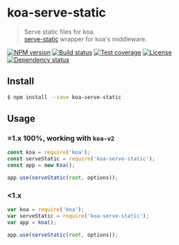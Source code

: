 # koa-serve-static

> Serve static files for koa.  
> [serve-static] wrapper for koa's middleware.

[![NPM version][npm-img]][npm-url]
[![Build status][travis-img]][travis-url]
[![Test coverage][coveralls-img]][coveralls-url]
[![License][license-img]][license-url]
[![Dependency status][david-img]][david-url]

## Install

```sh
$ npm install --save koa-serve-static
```

## Usage

### **=1.x** 100%, working with `koa-v2`

```js
const koa = require('koa');
const serveStatic = require('koa-serve-static');
const app = new Koa();

app.use(serveStatic(root, options));
```

### **<1.x**

```js
var koa = require('koa');
var serveStatic = require('koa-serve-static');
var app = koa();

app.use(serveStatic(root, options));
```

[npm-img]: https://img.shields.io/npm/v/koa-serve-static.svg?style=flat-square
[npm-url]: https://npmjs.org/package/koa-serve-static
[travis-img]: https://img.shields.io/travis/koa-modules/serve-static.svg?style=flat-square
[travis-url]: https://travis-ci.org/koa-modules/serve-static
[coveralls-img]: https://img.shields.io/coveralls/koa-modules/serve-static.svg?style=flat-square
[coveralls-url]: https://coveralls.io/r/koa-modules/serve-static?branch=master
[license-img]: https://img.shields.io/badge/license-MIT-green.svg?style=flat-square
[license-url]: LICENSE
[david-img]: https://img.shields.io/david/koa-modules/serve-static.svg?style=flat-square
[david-url]: https://david-dm.org/koa-modules/serve-static
[serve-static]: https://github.com/expressjs/serve-static

